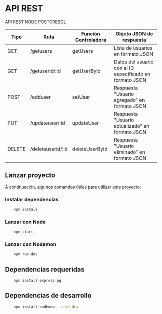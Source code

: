 # API REST

API REST NODE POSTGRESQL

| Tipo   | Ruta                        | Función Controladora | Objeto JSON de respuesta                                       |
|--------|-----------------------------|----------------------|--------------------------------------------------------------|
| GET    | /getusers                   | getUsers             | Lista de usuarios en formato JSON                            |
| GET    | /getuserid/:id              | getUserById          | Datos del usuario con el ID especificado en formato JSON    |
| POST   | /adduser                    | setUser              | Respuesta "Usuario agregado" en formato JSON                 |
| PUT    | /updateuser/:id             | updateUser           | Respuesta "Usuario actualizado" en formato JSON              |
| DELETE | /deleteuserid/:id           | deleteUserById      | Respuesta "Usuario eliminado" en formato JSON                |


## Lanzar proyecto

A continuación, algunos comandos útiles para utilizar este proyecto:

### Instalar dependencias
```bash
    npm install  
```

### Lanzar con Node
```bash
    npm start  
```

### Lanzar con Nodemon
```bash
    npm run dev  
```

## Dependencias requeridas
```bash
    npm install express pg  
```

## Dependencias de desarrollo
```bash
    npm install nodemon --save-dev  
```
